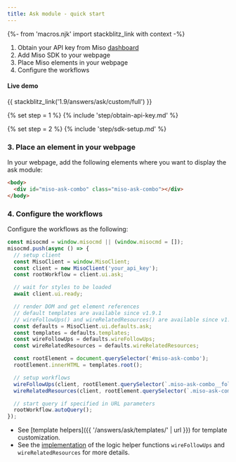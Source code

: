 ```yaml
---
title: Ask module - quick start
---
```


{%- from 'macros.njk' import stackblitz_link with context -%}

1. Obtain your API key from Miso [dashboard](https://dojo.askmiso.com/)
2. Add Miso SDK to your webpage
3. Place Miso elements in your webpage
4. Configure the workflows

#### Live demo

{{ stackblitz_link('1.9/answers/ask/custom/full') }}

{% set step = 1 %}
{% include 'step/obtain-api-key.md' %}

{% set step = 2 %}
{% include 'step/sdk-setup.md' %}

### 3. Place an element in your webpage

In your webpage, add the following elements where you want to display the ask module:

```html
<body>
  <div id="miso-ask-combo" class="miso-ask-combo"></div>
</body>
```

### 4. Configure the workflows

Configure the workflows as the following:

```js
const misocmd = window.misocmd || (window.misocmd = []);
misocmd.push(async () => {
  // setup client
  const MisoClient = window.MisoClient;
  const client = new MisoClient('your_api_key');
  const rootWorkflow = client.ui.ask;

  // wait for styles to be loaded
  await client.ui.ready;

  // render DOM and get element references
  // default templates are available since v1.9.1
  // wireFollowUps() and wireRelatedResources() are available since v1.9.9
  const defaults = MisoClient.ui.defaults.ask;
  const templates = defaults.templates;
  const wireFollowUps = defaults.wireFollowUps;
  const wireRelatedResources = defaults.wireRelatedResources;

  const rootElement = document.querySelector('#miso-ask-combo');
  rootElement.innerHTML = templates.root();

  // setup workflows
  wireFollowUps(client, rootElement.querySelector(`.miso-ask-combo__follow-ups`));
  wireRelatedResources(client, rootElement.querySelector(`.miso-ask-combo__related-resources`));

  // start query if specified in URL parameters
  rootWorkflow.autoQuery();
});
```

* See [template helpers]({{ '/answers/ask/templates/' | url }}) for template customization.
* See the [implementation](https://github.com/MisoAI/miso-client-js-sdk/blob/main/packages/client-sdk-ui/src/defaults/ask/controls.js) of the logic helper functions `wireFollowUps` and `wireRelatedResources` for more details.
